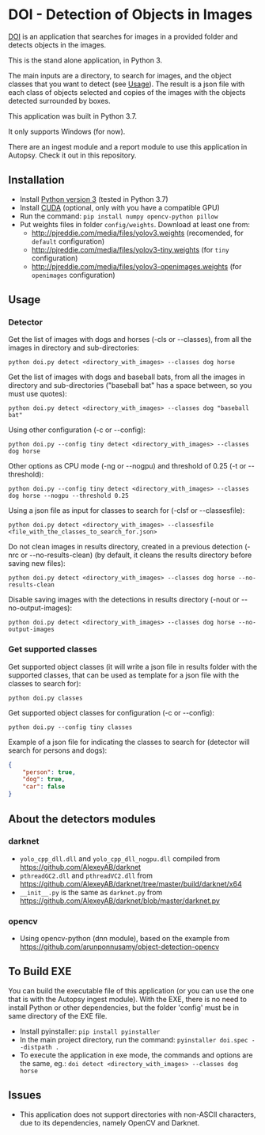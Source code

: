 # DOI - Detection of Objects in Images

[DOI](https://github.com/labcif/DOI/) is an application that searches for images in a provided folder and detects objects in the images.

This is the stand alone application, in Python 3.

The main inputs are a directory, to search for images, and the object classes that you want to detect (see [Usage](#usage)).
The result is a json file with each class of objects selected and copies of the images with the objects detected surrounded by boxes.

This application was built in Python 3.7.

It only supports Windows (for now).

There are an ingest module and a report module to use this application in Autopsy. Check it out in this repository.

## Installation

* Install [Python version 3](https://www.python.org/downloads/) (tested in Python 3.7)
* Install [CUDA](https://developer.nvidia.com/cuda-downloads/) (optional, only with you have a compatible GPU)
* Run the command: `pip install numpy opencv-python pillow`
* Put weights files in folder `config/weights`. Download at least one from:
  * http://pjreddie.com/media/files/yolov3.weights (recomended, for `default` configuration)
  * http://pjreddie.com/media/files/yolov3-tiny.weights (for `tiny` configuration)
  * http://pjreddie.com/media/files/yolov3-openimages.weights (for `openimages` configuration)

## Usage

### Detector

Get the list of images with dogs and horses (-cls or --classes), from all the images in directory and sub-directories:

`python doi.py detect <directory_with_images> --classes dog horse`


Get the list of images with dogs and baseball bats, from all the images in directory and sub-directories ("baseball bat" has a space between, so you must use quotes):

`python doi.py detect <directory_with_images> --classes dog "baseball bat"`


Using other configuration (-c or --config):

`python doi.py --config tiny detect <directory_with_images> --classes dog horse`


Other options as CPU mode (-ng or --nogpu) and threshold of 0.25 (-t or --threshold):

`python doi.py --config tiny detect <directory_with_images> --classes dog horse --nogpu --threshold 0.25`


Using a json file as input for classes to search for (-clsf or --classesfile):

`python doi.py detect <directory_with_images> --classesfile <file_with_the_classes_to_search_for.json>`


Do not clean images in results directory, created in a previous detection (-nrc or --no-results-clean) (by default, it cleans the results directory before saving new files):

`python doi.py detect <directory_with_images> --classes dog horse --no-results-clean`


Disable saving images with the detections in results directory (-nout or --no-output-images):

`python doi.py detect <directory_with_images> --classes dog horse --no-output-images`


### Get supported classes

Get supported object classes (it will write a json file in results folder with the supported classes, that can be used as template for a json file with the classes to search for):

`python doi.py classes`


Get supported object classes for configuration (-c or --config):

`python doi.py --config tiny classes`


Example of a json file for indicating the classes to search for (detector will search for persons and dogs):
```json
{
    "person": true,
    "dog": true,
    "car": false
}
```

## About the detectors modules

### darknet

* `yolo_cpp_dll.dll` and `yolo_cpp_dll_nogpu.dll` compiled from https://github.com/AlexeyAB/darknet
* `pthreadGC2.dll` and `pthreadVC2.dll` from https://github.com/AlexeyAB/darknet/tree/master/build/darknet/x64
* `__init__.py` is the same as `darknet.py` from https://github.com/AlexeyAB/darknet/blob/master/darknet.py

### opencv

* Using opencv-python (dnn module), based on the example from https://github.com/arunponnusamy/object-detection-opencv

## To Build EXE

You can build the executable file of this application (or you can use the one that is with the Autopsy ingest module). With the EXE, there is no need to install Python or other dependencies, but the folder 'config' must be in same directory of the EXE file.

* Install pyinstaller: `pip install pyinstaller`
* In the main project directory, run the command: `pyinstaller doi.spec --distpath .`
* To execute the application in exe mode, the commands and options are the same, eg.: `doi detect <directory_with_images> --classes dog horse`

## Issues

* This application does not support directories with non-ASCII characters, due to its dependencies, namely OpenCV and Darknet.
